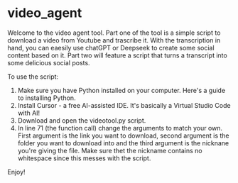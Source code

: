 # video_agent

Welcome to the video agent tool. Part one of the tool is a simple script to download a video from Youtube and trascribe it. With the transcription in hand, you can eaesily use chatGPT or Deepseek to create some social content based on it. 
Part two will feature a script that turns a transcript into some delicious social posts. 

To use the script:
1. Make sure you have Python installed on your computer. Here's a guide to installing Python.
2. Install Cursor - a free AI-assisted IDE. It's basically a Virtual Studio Code with AI!
3. Download and open the videotool.py script.
4. In line 71 (the function call) change the arguments to match your own. First argument is the link you want to download, second argument is the folder you want to download into and the third argument is the nicknane you're giving the file. Make sure thet the nickname contains no whitespace since this messes with the script. 

Enjoy!
